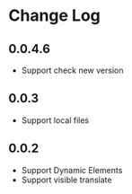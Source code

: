 # Change Log

## 0.0.4.6

- Support check new version

## 0.0.3

- Support local files

## 0.0.2

- Support Dynamic Elements
- Support visible translate

